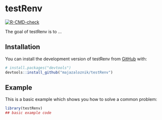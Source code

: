 
# testRenv

  <!-- badges: start -->
  [![R-CMD-check](https://github.com/majazaloznik/testRenv/actions/workflows/R-CMD-check.yaml/badge.svg)](https://github.com/majazaloznik/testRenv/actions/workflows/R-CMD-check.yaml)
  <!-- badges: end -->

The goal of testRenv is to ...

## Installation

You can install the development version of testRenv from [GitHub](https://github.com/) with:

``` r
# install.packages("devtools")
devtools::install_github("majazaloznik/testRenv")
```

## Example

This is a basic example which shows you how to solve a common problem:

``` r
library(testRenv)
## basic example code
```

